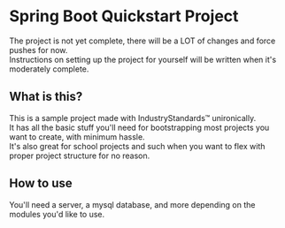 # Spring Boot Quickstart Project

The project is not yet complete, there will be a LOT of changes and force pushes for now.  
Instructions on setting up the project for yourself will be written when it's moderately complete.

## What is this?
This is a sample project made with IndustryStandards™ unironically.  
It has all the basic stuff you'll need for bootstrapping most projects you want to create, with minimum hassle.  
It's also great for school projects and such when you want to flex with proper project structure for no reason.  

## How to use
You'll need a server, a mysql database, and more depending on the modules you'd like to use.